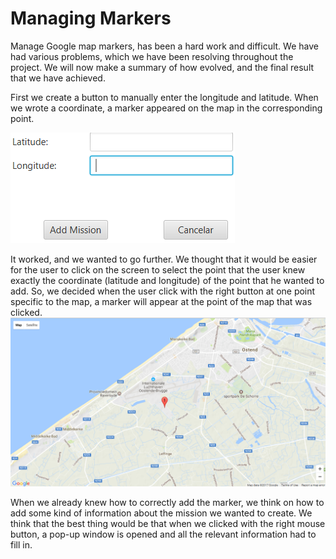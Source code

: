 # Managing Markers

Manage Google map markers, has been a hard work and difficult. We have had various problems, which we have been resolving throughout the project. We will now make a summary of how evolved, and the final result that we have achieved.

First we create a button to manually enter the longitude and latitude.  When we wrote a coordinate,  a marker appeared on the map in the corresponding point.

![](/assets/LocationAndLongitude.png)

It worked, and we wanted to go further. We thought that it would be easier for the user to click on the screen to select the point that the user knew exactly the coordinate \(latitude and longitude\) of the point that he wanted to add. So, we decided when the user click with the right button at one point specific to the map, a marker will appear at the point of the map that was clicked.![](/assets/mapMarker1.png)

When we already knew how to correctly add the marker, we think on how to add some kind of information about the mission we wanted to create. We think that the best thing would be that when we clicked with the right mouse button, a pop-up window is opened and all the relevant information had to fill in.















